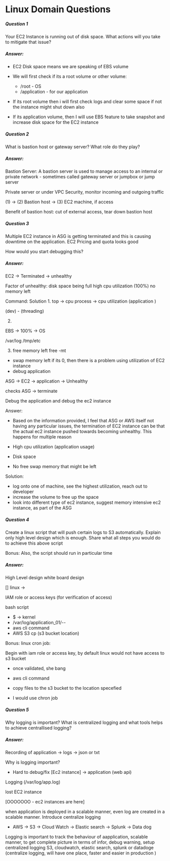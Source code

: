 # Linux Domain Questions

##### Question 1
Your EC2 Instance is running out of disk space. What actions will you take to mitigate that issue? 


##### Answer:
- EC2 Disk space means we are speaking of EBS volume
- We will first check if its a root volume or other volume: 
    - /root - OS
    - /application - for our application

- If its root volume then i will first check logs and clear some space if not the instance might shut down also
- If its application volume, then I will use EBS feature to take snapshot and increase disk space for the EC2 instance


##### Question 2
What is bastion host or gateway server? What role do they play?

##### Answer:
Bastion Server: 
A bastion server is used to manage access to an internal or private network - sometimes called gateway server or jumpbox or jump server

Private server or under VPC
Security, monitor incoming and outgoing traffic 

(1) -> (2) Bastion host -> (3) EC2 machine, if access

Benefit of bastion host: cut of external access, tear down bastion host


##### Question 3
Multiple EC2 instance in ASG is getting terminated and this is causing downtime on the application. EC2 Pricing and quota looks good

How would you start debugging this?

##### Answer:
EC2 -> Terminated
-> unhealthy 

Factor of unhealthy:
disk space being full
high cpu utilization (100%)
no memory left

Command: 
Solution
1. 
top -> cpu
process -> cpu utilization (application )

(dev) - (threading)

2. 
EBS -> 100% -> OS

/var/log   /tmp/etc

3. free memory left
free -mt
- swap memory left if its 0, then there is a problem using utilization of EC2 instance
- debug application 

ASG -> EC2 -> application -> Unhealthy 

checks ASG -> terminate 

Debug the application and debug the ec2 instance 

Answer: 
- Based on the information provided, I feel that ASG or AWS itself not having any particular issues, the termination of EC2 instance can be that the actual ec2 instance pushed towards becoming unhealthy. This happens for multiple reason

- High cpu utilization (application usage)
- Disk space
- No free swap memory that might be left

Solution: 
- log onto one of machine, see the highest utilization, reach out to developer
- increase the volume to free up the space
- look into different type of ec2 instance, suggest memory intensive ec2 instance, as part of the ASG



##### Question 4
Create a linux script that will push certain logs to S3 automatically. Explain only high level design which is enough. Share what all steps you would do to achieve this above script

Bonus: Also, the script should run in particular time

##### Answer:
High Level design
white board design

[]          <S3 bucket>
linux -> 

IAM role or access keys (for verification of access)

bash script 

* $ -> kernel
* /var/log/application_01/--
* aws cli command 
* AWS S3 cp <origin>(s3 bucket location)

Bonus:
linux cron job: 

Begin with iam role or access key, by default linux would not have access to s3 bucket
- once validated, she bang
- aws cli command
- copy files to the s3 bucket to the location specefied 

- I would use chron job


##### Question 5
Why logging is important? What is centralized logging and what tools helps to achieve centrallised logging? 

##### Answer:
Recording of application -> logs -> json or txt

Why is logging important? 
- Hard to debug/fix
[Ec2 instance] -> application (web api)

Logging  (/var/log/app.log)

lost EC2 instance 

[OOOOOOO - ec2 instances are here]

when application is deployed in a scalable manner, even log are created in a scalable manner. Introduce centralize logging 
- AWS -> S3 
        -> Cloud Watch
        -> Elastic search
        -> Splunk
        -> Data dog

Logging is important to track the behaviour of aapplication, scalable manner,
to get complete picture in terms of infor, debug warning, setup centralized logging
S3, cloudwatch, elastic search, splunk or datadoge (centralize logging, will have one place, faster and easier in production )



